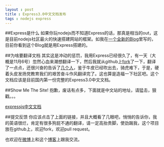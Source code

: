 ```yaml
---
layout : post 
title : Express3.0中文文档发布
tags : nodejs express
---
```


##Express是什么
如果你玩nodejs而不知道Express的话，那真是相当的out，这是目前nodejs社区最火的快速搭建网站的框架。如我在[一个全新的Blog](http://jser.me/p/1a358)里写的，目前你看到这个Blog就是用Express搭建的。

##为啥要翻译文档
其实这是冲动的惩罚，我用Express已经很久了，有一天（大概是11月6号）忽然心血来潮想翻译一下，然后我就从github上[fork](https://github.com/jserme/expressjs.com)了一下，翻译了一点点，还很兴奋的告诉了[几](http://blog.cooer.net/)[个](http://jingwei.li/blog/)[人](http://bluehua.org/)，鉴于牛皮已经吹出去，骑虎难下，于是，硬着头皮发扬党教育我们的艰苦奋斗作风翻译完了。这也算是造福一下社区吧。这个文档应该是目前国内第一份完整的Express3.0中文文档。

##Show Me The Site!
抱歉，废话有点多，下面就是中文站的地址，请猛击，狠戳。。。

[expressjs中文文档](http://expressjs.jser.us)


##提交反馈
你应该点击了上面的链接，并且大概看了几眼吧，悄悄的告诉你，我的英语很烂，肯定有很多狗屁不通的翻译，请一定高抬贵脚，使劲踹我，这个项目放在github上，欢迎fork，欢迎pull request。

也欢迎在[微博](http://weibo.com/1826461472/z7DQbaDLq)上和这个[博客](http://jser.me)上跟我交流。
